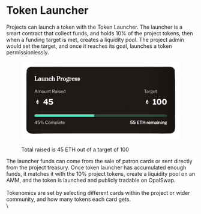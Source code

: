 # Token Launcher

Projects can launch a token with the Token Launcher. The launcher is a smart contract that collect funds, and holds 10% of the project tokens, then when a funding target is met, creates a liquidity pool. The project admin would set the target, and once it reaches its goal, launches a token permissionlessly.&#x20;



<figure><img src="../.gitbook/assets/image (1).png" alt=""><figcaption><p>Total raised is 45 ETH out of a target of 100</p></figcaption></figure>



&#x20;The launcher funds can come from the sale of patron cards or sent directly from the project treasury. Once token launcher has accumulated enough funds, it matches it with the 10% project tokens, create a liquidity pool on an AMM, and the token is launched and publicly tradable on OpalSwap.\
\
Tokenomics are set by selecting different cards within the project or wider community, and how many  tokens each card gets.\
\


